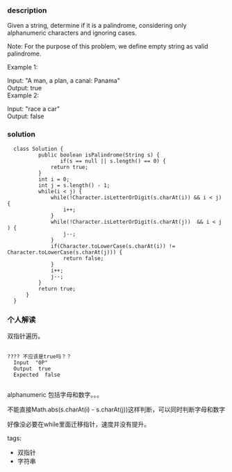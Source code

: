 ### description    
  Given a string, determine if it is a palindrome, considering only alphanumeric characters and ignoring cases.  
    
  Note: For the purpose of this problem, we define empty string as valid palindrome.  
    
  Example 1:  
    
  Input: "A man, a plan, a canal: Panama"  
  Output: true  
  Example 2:  
    
  Input: "race a car"  
  Output: false  
    
    
### solution    
```    
  class Solution {  
          public boolean isPalindrome(String s) {  
                 if(s == null || s.length() == 0) {  
              return true;  
          }  
          int i = 0;  
          int j = s.length() - 1;  
          while(i < j) {  
              while(!Character.isLetterOrDigit(s.charAt(i)) && i < j) {  
                  i++;  
              }  
              while(!Character.isLetterOrDigit(s.charAt(j))  && i < j ) {  
                  j--;  
              }  
              if(Character.toLowerCase(s.charAt(i)) != Character.toLowerCase(s.charAt(j))) {  
                  return false;  
              }  
              i++;  
              j--;  
          }  
          return true;  
      }  
  }  
```    
    
### 个人解读    
  双指针遍历。  
    
   ```  
     
   ???? 不应该是true吗？？  
     Input  "0P"  
     Output  true  
     Expected  false  
     
   ```  
   alphanumeric 包括字母和数字。。。  
     
   不能直接Math.abs(s.charAt(i) - s.charAt(j))这样判断，可以同时判断字母和数字  
     
   好像没必要在while里面迁移指针，速度并没有提升。  
     
tags:    
  -  双指针  
  -  字符串  
